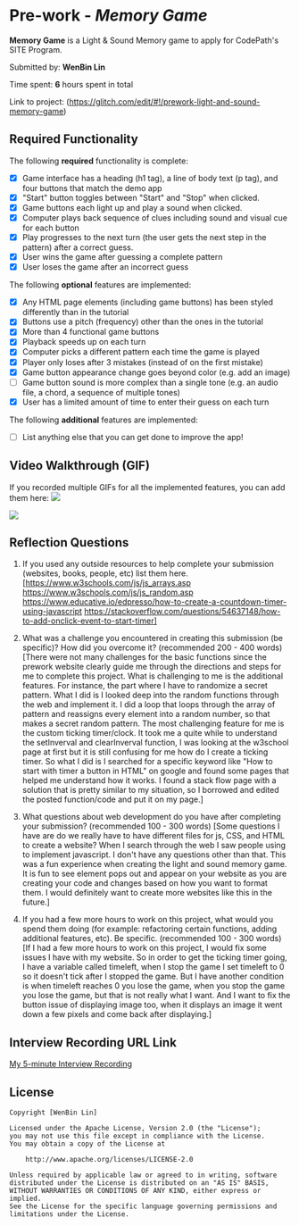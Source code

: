 # Pre-work - *Memory Game*

**Memory Game** is a Light & Sound Memory game to apply for CodePath's SITE Program. 

Submitted by: **WenBin Lin**

Time spent: **6** hours spent in total

Link to project: (https://glitch.com/edit/#!/prework-light-and-sound-memory-game)

## Required Functionality

The following **required** functionality is complete:

* [x] Game interface has a heading (h1 tag), a line of body text (p tag), and four buttons that match the demo app
* [x] "Start" button toggles between "Start" and "Stop" when clicked. 
* [x] Game buttons each light up and play a sound when clicked. 
* [x] Computer plays back sequence of clues including sound and visual cue for each button
* [x] Play progresses to the next turn (the user gets the next step in the pattern) after a correct guess. 
* [x] User wins the game after guessing a complete pattern
* [x] User loses the game after an incorrect guess

The following **optional** features are implemented:

* [x] Any HTML page elements (including game buttons) has been styled differently than in the tutorial
* [x] Buttons use a pitch (frequency) other than the ones in the tutorial
* [x] More than 4 functional game buttons
* [x] Playback speeds up on each turn
* [x] Computer picks a different pattern each time the game is played
* [x] Player only loses after 3 mistakes (instead of on the first mistake)
* [x] Game button appearance change goes beyond color (e.g. add an image)
* [ ] Game button sound is more complex than a single tone (e.g. an audio file, a chord, a sequence of multiple tones)
* [x] User has a limited amount of time to enter their guess on each turn

The following **additional** features are implemented:

- [ ] List anything else that you can get done to improve the app!

## Video Walkthrough (GIF)

If you recorded multiple GIFs for all the implemented features, you can add them here: 
![](https://i.imgur.com/8HYRiMm.gif)

![](https://i.imgur.com/lkENiXB.gif)

## Reflection Questions
1. If you used any outside resources to help complete your submission (websites, books, people, etc) list them here. 
[https://www.w3schools.com/js/js_arrays.asp
https://www.w3schools.com/js/js_random.asp
https://www.educative.io/edpresso/how-to-create-a-countdown-timer-using-javascript
https://stackoverflow.com/questions/54637148/how-to-add-onclick-event-to-start-timer]

2. What was a challenge you encountered in creating this submission (be specific)? How did you overcome it? (recommended 200 - 400 words) 
[There were not many challenges for the basic functions since the prework website clearly guide me through the directions and steps for me to complete this project. What is challenging to me is the additional features. For instance, the part where I have to randomize a secret pattern. What I did is I looked deep into the random functions through the web and implement it. I did a loop that loops through the array of pattern and reassigns every element into a random number, so that makes a secret random pattern. The most challenging feature for me is the custom ticking timer/clock. It took me a quite while to understand the setInverval and clearInverval function, I was looking at the w3school page at first but it is still confusing for me how do I create a ticking timer. So what I did is I searched for a specific keyword like "How to start with timer a button in HTML" on google and found some pages that helped me understand how it works. I found a stack flow page with a solution that is pretty similar to my situation, so I borrowed and edited the posted function/code and put it on my page.]

3. What questions about web development do you have after completing your submission? (recommended 100 - 300 words) 
[Some questions I have are do we really have to have different files for js, CSS, and HTML to create a website? When I search through the web I saw people using <script> </script> to implement javascript. I don't have any questions other than that. This was a fun experience when creating the light and sound memory game. It is fun to see element pops out and appear on your website as you are creating your code and changes based on how you want to format them. I would definitely want to create more websites like this in the future.]

4. If you had a few more hours to work on this project, what would you spend them doing (for example: refactoring certain functions, adding additional features, etc). Be specific. (recommended 100 - 300 words) 
[If I had a few more hours to work on this project, I would fix some issues I have with my website. So in order to get the ticking timer going, I have a variable called timeleft, when I stop the game I set timeleft to 0 so it doesn't tick after I stopped the game. But I have another condition is when timeleft reaches 0 you lose the game, when you stop the game you lose the game, but that is not really what I want. And I want to fix the button issue of displaying image too, when it displays an image it went down a few pixels and come back after displaying.]



## Interview Recording URL Link

[My 5-minute Interview Recording](https://www.loom.com/share/1cc7611d6c2e4588aa683bb666744616)


## License

    Copyright [WenBin Lin]

    Licensed under the Apache License, Version 2.0 (the "License");
    you may not use this file except in compliance with the License.
    You may obtain a copy of the License at

        http://www.apache.org/licenses/LICENSE-2.0

    Unless required by applicable law or agreed to in writing, software
    distributed under the License is distributed on an "AS IS" BASIS,
    WITHOUT WARRANTIES OR CONDITIONS OF ANY KIND, either express or implied.
    See the License for the specific language governing permissions and
    limitations under the License.
